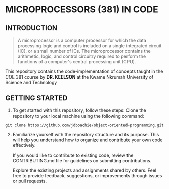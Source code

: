 # MICROPROCESSORS (381) IN CODE


## INTRODUCTION
> A microprocessor is a computer processor for which the data processing logic and control is included on a single integrated circuit (IC), or a small number of ICs. The microprocessor contains the arithmetic, logic, and control circuitry required to perform the functions of a computer's central processing unit (CPU). 

This repository contains the code-implementation of concepts taught in the COE 381 course by **DR. KEELSON** at the Kwame Nkrumah University of Science and Technology

## GETTING STARTED

1. To get started with this repository, follow these steps:
    Clone the repository to your local machine using the following command:

```git clone https://github.com/jdboachie/object-oriented-programming.git```

2. Familiarize yourself with the repository structure and its purpose. This will help you understand how to organize and contribute your own code effectively.

    If you would like to contribute to existing code, review the CONTRIBUTING.md file for guidelines on submitting contributions.

    Explore the existing projects and assignments shared by others. Feel free to provide feedback, suggestions, or improvements through issues or pull requests.

